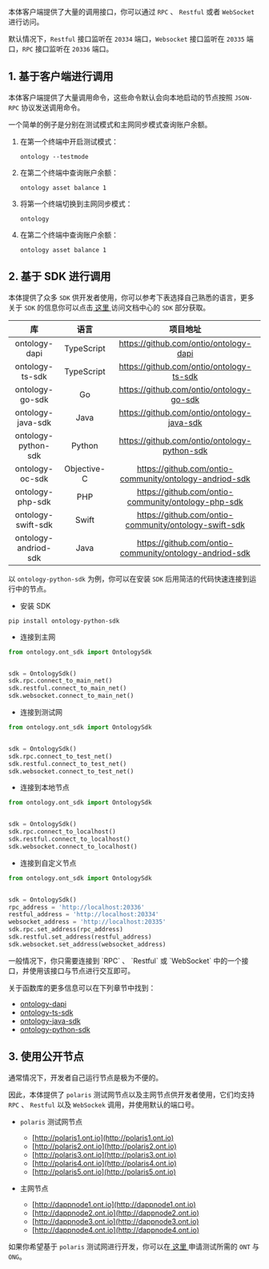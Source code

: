 
本体客户端提供了大量的调用接口，你可以通过 `RPC` 、 `Restful` 或者 `WebSocket` 进行访问。

默认情况下，`Restful` 接口监听在 `20334` 端口，`Websocket` 接口监听在 `20335` 端口，`RPC` 接口监听在 `20336` 端口。

## 1. 基于客户端进行调用

本体客户端提供了大量调用命令，这些命令默认会向本地启动的节点按照 `JSON-RPC` 协议发送调用命令。

一个简单的例子是分别在测试模式和主网同步模式查询账户余额。

1. 在第一个终端中开启测试模式：

   ```shell
   ontology --testmode
   ```

2. 在第二个终端中查询账户余额：

   ```shell
   ontology asset balance 1
   ```

3. 将第一个终端切换到主网同步模式：

   ```shell
   ontology
   ```

4. 在第二个终端中查询账户余额：

   ```shell
   ontology asset balance 1
   ```

## 2. 基于 SDK 进行调用

本体提供了众多 `SDK` 供开发者使用，你可以参考下表选择自己熟悉的语言，更多关于 `SDK` 的信息你可以点击[ 这里 ](https://dev-docs.ont.io/#/docs-cn/SDKs/00-overview)访问文档中心的 `SDK` 部分获取。

|          库          |    语言     |                        项目地址                         |
| :------------------: | :---------: | :-----------------------------------------------------: |
|    ontology-dapi     | TypeScript  |         https://github.com/ontio/ontology-dapi          |
|   ontology-ts-sdk    | TypeScript  |        https://github.com/ontio/ontology-ts-sdk         |
|   ontology-go-sdk    |     Go      |        https://github.com/ontio/ontology-go-sdk         |
|  ontology-java-sdk   |    Java     |       https://github.com/ontio/ontology-java-sdk        |
| ontology-python-sdk  |   Python    |      https://github.com/ontio/ontology-python-sdk       |
|   ontology-oc-sdk    | Objective-C | https://github.com/ontio-community/ontology-andriod-sdk |
|   ontology-php-sdk   |     PHP     |   https://github.com/ontio-community/ontology-php-sdk   |
|  ontology-swift-sdk  |    Swift    |  https://github.com/ontio-community/ontology-swift-sdk  |
| ontology-andriod-sdk |    Java     | https://github.com/ontio-community/ontology-andriod-sdk |

以 `ontology-python-sdk` 为例，你可以在安装 `SDK` 后用简洁的代码快速连接到运行中的节点。

- 安装 SDK

```shell
pip install ontology-python-sdk
```

- 连接到主网

```python
from ontology.ont_sdk import OntologySdk


sdk = OntologySdk()
sdk.rpc.connect_to_main_net()
sdk.restful.connect_to_main_net()
sdk.websocket.connect_to_main_net()
```

- 连接到测试网

```python
from ontology.ont_sdk import OntologySdk


sdk = OntologySdk()
sdk.rpc.connect_to_test_net()
sdk.restful.connect_to_test_net()
sdk.websocket.connect_to_test_net()
```

- 连接到本地节点

```python
from ontology.ont_sdk import OntologySdk


sdk = OntologySdk()
sdk.rpc.connect_to_localhost()
sdk.restful.connect_to_localhost()
sdk.websocket.connect_to_localhost()
```

- 连接到自定义节点

```python
from ontology.ont_sdk import OntologySdk


sdk = OntologySdk()
rpc_address = 'http://localhost:20336'
restful_address = 'http://localhost:20334'
websocket_address = 'http://localhost:20335'
sdk.rpc.set_address(rpc_address)
sdk.restful.set_address(restful_address)
sdk.websocket.set_address(websocket_address)
```

<p class="info">一般情况下，你只需要连接到 `RPC` 、 `Restful`  或 `WebSocket` 中的一个接口，并使用该接口与节点进行交互即可。</p>

关于函数库的更多信息可以在下列章节中找到：

- [ontology-dapi](docs-cn/SDKs/ontology-dapi.md)
- [ontology-ts-sdk](docs-cn/SDKs/ts-sdk.md)
- [ontology-java-sdk](docs-cn/SDKs/java-sdk.md)
- [ontology-python-sdk](docs-cn/SDKs/python-sdk.md)

## 3. 使用公开节点

通常情况下，开发者自己运行节点是极为不便的。

因此，本体提供了 `polaris` 测试网节点以及主网节点供开发者使用，它们均支持 `RPC` 、 `Restful` 以及 `WebSockek` 调用，并使用默认的端口号。

- `polaris` 测试网节点
  - [http://polaris1.ont.io](http://polaris1.ont.io)
  - [http://polaris2.ont.io](http://polaris2.ont.io)
  - [http://polaris3.ont.io](http://polaris3.ont.io)
  - [http://polaris4.ont.io](http://polaris4.ont.io)
  - [http://polaris5.ont.io](http://polaris5.ont.io)

- 主网节点
  - [http://dappnode1.ont.io](http://dappnode1.ont.io)
  - [http://dappnode2.ont.io](http://dappnode2.ont.io)
  - [http://dappnode3.ont.io](http://dappnode3.ont.io)
  - [http://dappnode4.ont.io](http://dappnode4.ont.io)

如果你希望基于 `polaris` 测试网进行开发，你可以在[ 这里 ](https://developer.ont.io/applyOng)申请测试所需的 `ONT` 与 `ONG`。
